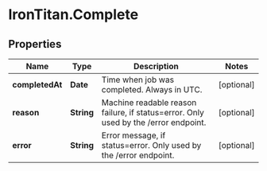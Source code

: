 # IronTitan.Complete

## Properties
Name | Type | Description | Notes
------------ | ------------- | ------------- | -------------
**completedAt** | **Date** | Time when job was completed. Always in UTC. | [optional] 
**reason** | **String** | Machine readable reason failure, if status=error. Only used by the /error endpoint. | [optional] 
**error** | **String** | Error message, if status=error. Only used by the /error endpoint. | [optional] 


